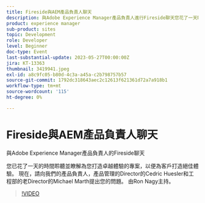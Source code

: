 ```yaml
---
title: Fireside與AEM產品負責人聊天
description: 與Adobe Experience Manager產品負責人進行Fireside聊天您花了一天時間傾聽並瞭解為您打造卓越客戶體驗的元素。 現在，請向我們的產品負責人，產品管理的Director的Cedric Huesler和工程部的老Director的Michael Marth提出您的問題。 由Ron Nagy主持。
product: experience manager
sub-product: sites
topic: Development
role: Developer
level: Beginner
doc-type: Event
last-substantial-update: 2023-05-27T00:00:00Z
jira: KT-13363
thumbnail: 3419941.jpeg
exl-id: a8c9fc05-b80d-4c3a-a45a-c2b798757b57
source-git-commit: 1792dc318643aec2c12613f621361d72a7a918b1
workflow-type: tm+mt
source-wordcount: '115'
ht-degree: 0%

---
```


# Fireside與AEM產品負責人聊天

與Adobe Experience Manager產品負責人的Fireside聊天

您已花了一天的時間聆聽並瞭解為您打造卓越體驗的專案，以便為客戶打造絕佳體驗。 現在，請向我們的產品負責人，產品管理的Director的Cedric Huesler和工程部的老Director的Michael Marth提出您的問題。 由Ron Nagy主持。

>[!VIDEO](https://video.tv.adobe.com/v/3419941/?learn=on)
